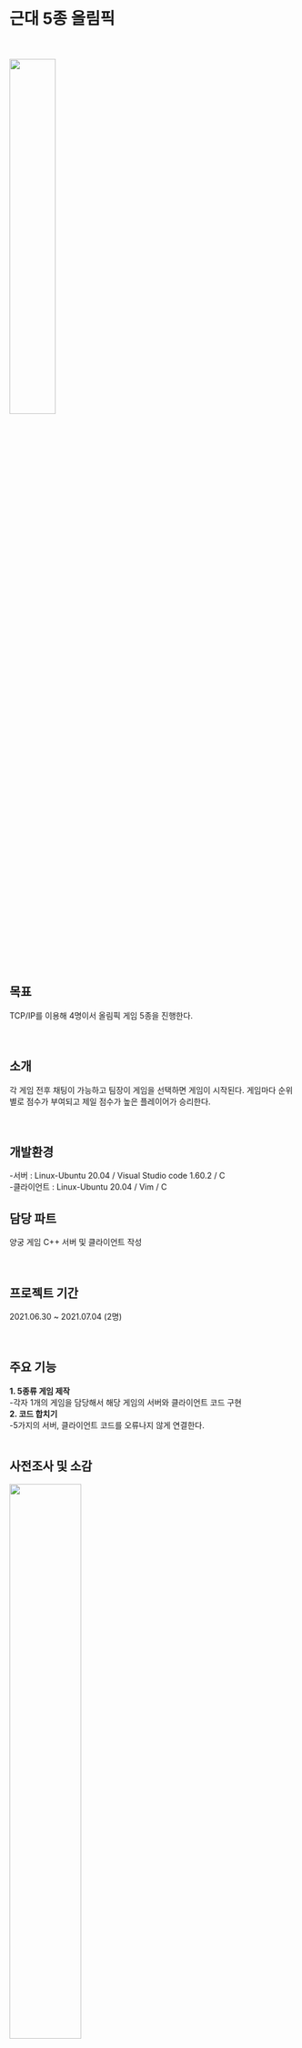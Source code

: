 # 근대 5종 올림픽
<br><br>
<img src="https://user-images.githubusercontent.com/92618553/138418909-9d9db49e-7bbd-4d41-8f97-cc3c75e9aa12.png" width="40%" height="40%"><br><br><br>

목표
---
TCP/IP를 이용해 4명이서 올림픽 게임 5종을 진행한다.<br><br><br>


소개
---
각 게임 전후 채팅이 가능하고 팀장이 게임을 선택하면 게임이 시작된다. 게임마다 순위별로 점수가 부여되고 제일 점수가 높은 플레이어가 승리한다.<br><br><br>


개발환경
---
-서버 : Linux-Ubuntu 20.04 / Visual Studio code 1.60.2 / C<br>
-클라이언트 : Linux-Ubuntu 20.04 / Vim / C<br>



담당 파트
---
양궁 게임 C++ 서버 및 클라이언트 작성<br><br><br>


프로젝트 기간
---
2021.06.30 ~ 2021.07.04 (2명)<br><br><br>


주요 기능
---
**1. 5종류 게임 제작**<br>
-각자 1개의 게임을 담당해서 해당 게임의 서버와 클라이언트 코드 구현<br>
**2. 코드 합치기**<br>
 -5가지의 서버, 클라이언트 코드를 오류나지 않게 연결한다.<br><br>




사전조사 및 소감
---
<img src="" width="50%"  height="50%"><br><br><br>



개발완료보고서
---
<img src = "https://user-images.githubusercontent.com/92618553/138419311-7955fb71-7a1a-4a5d-8005-9661ee19b2af.PNG" width="70%" height="70%"><br><br><br>



구조도
---
<img src = "" width="70%" height="70%"><br><br><br>



요구사항 분석서
---
<img src = "" width="80%" height="80%"><br><br><br>


작동 영상
---

<br><br>


작동 사진
---
> ### 게임 전후 채팅창<br>
: 접속 순서대로 팀장, 선수1, 선수2, 선수3으로 표시된다.
<img src = "https://user-images.githubusercontent.com/92618553/138419334-4c05711c-822d-4387-88df-c6a4f46dcc4b.PNG" width="80%" height="80%"><br><br><br>

> ### 탁구<br>
: 2팀으로 나눠 1대 1 대결로 이루어진다.<br>
<img src = "https://user-images.githubusercontent.com/92618553/138419350-5673baf1-9e36-40b4-93b0-76d1f41b22dc.PNG" width="60%" height="60%"><br><br>
: 만약 공이 아래와 같이 막대 뒤 빈공간으로 떨어진다면 패배한다.<br>
<img src = "https://user-images.githubusercontent.com/92618553/138419353-947f717a-b7c6-4484-a5d8-bf590382704f.PNG" width="30%" height="30%"><br><br><br>



> ###수영<br>
: 결제하면 서버를 통해 DB에 주문이 저장된다.<br>
<img src = "https://user-images.githubusercontent.com/92618553/138419435-181495c2-a5e5-4a80-baab-86fc324914e3.PNG" width="80%" height="80%"><br><br><br>


> ### 양궁<br>
: 'a'키를 입력해 좌우로 움직이는 화살을 발사한다. 30초 내 발사하지 않을 경우 차례가 넘어간다. 빨간색으로 현재 순서인 플레이어를 표시한다.<br>
<img src = "https://user-images.githubusercontent.com/92618553/138419443-8a0d1e09-5fcd-430e-b336-dbe5cdbb8759.PNG" width="60%" height="60%"><br><br><br>


> ### 사격<br>
: 상하좌우로 빠르게 움직이는 과녁에 스페이스 바를 눌러 총알을 발사한다.<br>
<img src = "https://user-images.githubusercontent.com/92618553/138419450-53f6b50f-0f33-4435-ba19-9ad5cc86d35e.PNG" width="60%" height="60%"><br><br><br>
: 총알은 각자 10발까지 발사할 수 있다.<br>
<img src = "https://user-images.githubusercontent.com/92618553/138419455-427f5535-a825-4d3a-8a2a-233c4e4289c8.PNG" width="60%" height="60%"><br><br><br>

> ### 마라톤<br>
: 'q'와 'r'키를 번갈아가면서 눌러야 전진한다. 랜덤하게 3칸씩 이동하는 경우도 있다.<br>
<img src = "https://user-images.githubusercontent.com/92618553/138419464-388c4f2b-b55a-49ff-90b0-9650775372be.PNG" width="80%" height="80%"><br><br><br>


> ### 점수 표시<br>
: 순위로 점수가 판정되는 게임은 게임 전후 채팅창에서 확인가능하다.<br>
<img src = "https://user-images.githubusercontent.com/92618553/138420486-6cdf9e33-4628-4d79-b9b4-4764ac189204.PNG" width="50%" height="50%"><br><br><br>






